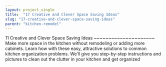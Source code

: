 ```yaml
---
layout: project_single
title:  "17 Creative and Clever Space Saving Ideas"
slug: "17-creative-and-clever-space-saving-ideas"
parent: "kitchen-remodel"
---
```

11 Creative and Clever Space Saving Ideas ~~~~~~~~~~~~~~~~~~~~~ Make more space in the kitchen without remodeling or adding more cabinets. Learn how with these easy, attractive solutions to common kitchen organization problems. We’ll give you step-by-step instructions and pictures to clean out the clutter in your kitchen and get organized